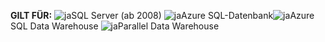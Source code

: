 <Token>**GILT FÜR:** ![ja](media/yes.png)SQL Server (ab 2008) ![ja](media/yes.png)Azure SQL-Datenbank![ja](media/yes.png)Azure SQL Data Warehouse ![ja](media/yes.png)Parallel Data Warehouse</Token> 
